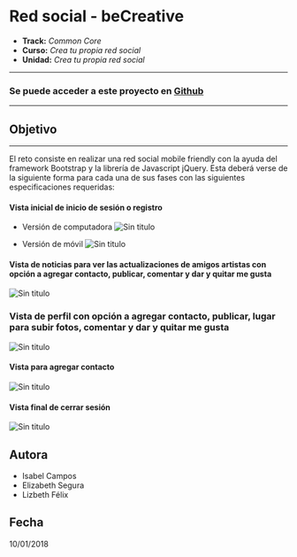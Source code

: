 # Red social - beCreative

* **Track:** _Common Core_
* **Curso:** _Crea tu propia red social_
* **Unidad:** _Crea tu propia red social_

***
### Se puede acceder a este proyecto en [Github]( "Github")
***

## Objetivo
---
El reto consiste en realizar una red social mobile friendly con la ayuda del framework Bootstrap y la librería de Javascript jQuery. Esta deberá verse de la siguiente forma para cada una de sus fases con las siguientes especificaciones requeridas:

#### Vista inicial de inicio de sesión o registro
* Versión de computadora
![Sin titulo](assets/docs/sign-in-desktop.jpeg)

* Versión de móvil
![Sin titulo](assets/docs/sign-in-mobile.jpeg)

#### Vista de noticias para ver las actualizaciones de amigos artistas con opción a agregar contacto, publicar, comentar y dar y quitar me gusta
![Sin titulo](assets/docs/newsfeed-view.png)

### Vista de perfil con opción a agregar contacto, publicar, lugar para subir fotos, comentar y dar y quitar me gusta
![Sin titulo](assets/docs/profile.JPG)


#### Vista para agregar contacto
![Sin titulo](assets/docs/add-contact.JPG)

#### Vista final de cerrar sesión
![Sin titulo](assets/docs/log-out.JPG)

## Autora
* Isabel Campos
* Elizabeth Segura
* Lizbeth Félix

## Fecha
10/01/2018
